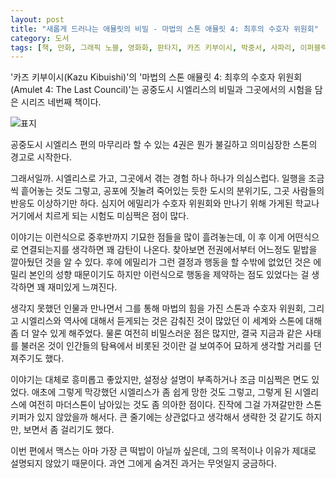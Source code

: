 ```yaml
---
layout: post
title: "새롭게 드러나는 애뮬릿의 비밀 - 마법의 스톤 애뮬릿 4: 최후의 수호자 위원회"
category: 도서
tags: [책, 만화, 그래픽 노블, 영화화, 판타지, 카즈 키부이시, 박중서, 사파리, 이퍼블릭, 서평]
---
```


'카즈 키부이시(Kazu Kibuishi)'의
'마법의 스톤 애뮬릿 4: 최후의 수호자 위원회(Amulet 4: The Last Council)'는
공중도시 시엘리스의 비밀과 그곳에서의 시험을 담은 시리즈 네번째 책이다.

![표지](https://lh3.googleusercontent.com/fRFTnoRzG8n90d3VurggHFiXN6zW1Ivh69HOb7A7CcKfwihefXaul443g2jIRZ1o6IaRgC8u-POgQA=s480)

공중도시 시엘리스 편의 마무리라 할 수 있는 4권은
뭔가 불길하고 의미심장한 스톤의 경고로 시작한다.

그래서일까.
시엘리스로 가고, 그곳에서 겪는 경험 하나 하나가 의심스럽다.
일행을 조금씩 흩어놓는 것도 그렇고,
공포에 짓눌려 죽어있는 듯한 도시의 분위기도,
그곳 사람들의 반응도 이상하기만 하다.
심지어 에밀리가 수호자 위원회와 만나기 위해 가게된 학교나 거기에서 치르게 되는 시험도 미심쩍은 점이 많다.

이야기는 이런식으로 중후반까지 기묘한 점들을 많이 흘려놓는데,
이 후 이게 어떤식으로 연결되는지를 생각하면 꽤 감탄이 나온다.
찾아보면 전권에서부터 어느정도 밑밥을 깔아뒀던 것을 알 수 있다.
후에 에밀리가 그런 결정과 행동을 할 수밖에 없었던 것은
에밀리 본인의 성향 때문이기도 하지만
이런식으로 행동을 제약하는 점도 있었다는 걸 생각하면 꽤 재미있게 느껴진다.

생각지 못했던 인물과 만나면서
그를 통해 마법의 힘을 가진 스톤과 수호자 위원회,
그리고 시엘리스와 역사에 대해서 듣게되는 것은
감춰진 것이 많았던 이 세계와 스톤에 대해 좀 더 알수 있게 해주었다.
물론 여전히 비밀스러운 점은 많지만,
결국 지금과 같은 사태를 불러온 것이 인간들의 탐욕에서 비롯된 것이란 걸 보여주어
묘하게 생각할 거리를 던져주기도 했다.

이야기는 대체로 흥미롭고 좋았지만,
설정상 설명이 부족하거나 조금 미심쩍은 면도 있었다.
애초에 그렇게 막강했던 시엘리스가 좀 쉽게 망한 것도 그렇고,
그렇게 된 시엘리스에 여전히 마더스톤이 남아있는 것도 좀 의아한 점이다.
진작에 그걸 가져갈만한 스톤키퍼가 있지 않았을까 해서다.
큰 줄기에는 상관없다고 생각해서 생략한 것 같기도 하지만,
보면서 좀 걸리기도 했다.

이번 편에서 맥스는 아마 가장 큰 떡밥이 아닐까 싶은데,
그의 목적이나 이유가 제대로 설명되지 않았기 때문이다.
과연 그에게 숨겨진 과거는 무엇일지 궁금하다.

